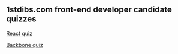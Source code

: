 ## 1stdibs.com front-end developer candidate quizzes

[React quiz](./react)

[Backbone quiz](./backbone)
